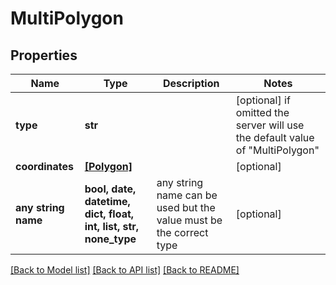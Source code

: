 # MultiPolygon


## Properties
Name | Type | Description | Notes
------------ | ------------- | ------------- | -------------
**type** | **str** |  | [optional]  if omitted the server will use the default value of "MultiPolygon"
**coordinates** | [**[Polygon]**](Polygon.md) |  | [optional] 
**any string name** | **bool, date, datetime, dict, float, int, list, str, none_type** | any string name can be used but the value must be the correct type | [optional]

[[Back to Model list]](../README.md#documentation-for-models) [[Back to API list]](../README.md#documentation-for-api-endpoints) [[Back to README]](../README.md)


